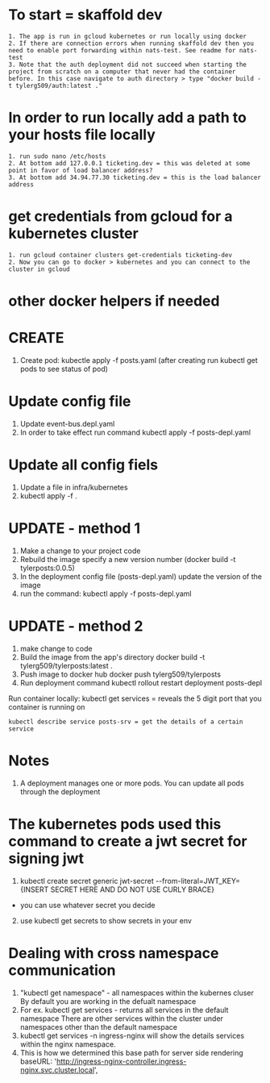 # To start = skaffold dev   
    1. The app is run in gcloud kubernetes or run locally using docker
    2. If there are connection errors when running skaffold dev then you need to enable port forwarding within nats-test. See readme for nats-test
    3. Note that the auth deployment did not succeed when starting the project from scratch on a computer that never had the container before. In this case navigate to auth directory > type "docker build -t tylerg509/auth:latest ."
# In order to run locally add a path to your hosts file locally
    1. run sudo nano /etc/hosts
    2. At bottom add 127.0.0.1 ticketing.dev = this was deleted at some point in favor of load balancer address?
    3. At bottom add 34.94.77.30 ticketing.dev = this is the load balancer address
    
# get credentials from gcloud for a kubernetes cluster
    1. run gcloud container clusters get-credentials ticketing-dev 
    2. Now you can go to docker > kubernetes and you can connect to the cluster in gcloud



# other docker helpers if needed
# CREATE
1. Create pod: kubectle apply -f posts.yaml (after creating run kubectl get pods to see status of pod)

# Update config file
1. Update event-bus.depl.yaml
2. In order to take effect run command kubectl apply -f posts-depl.yaml

# Update all config fiels
1. Update a file in infra/kubernetes
2. kubectl apply -f .

# UPDATE - method 1
1. Make a change to your project code
2. Rebuild the image specify a new version number (docker build -t tylerposts:0.0.5)
3. In the deployment config file (posts-depl.yaml) update the version of the image
4. run the command: kubectl apply -f posts-depl.yaml

# UPDATE - method 2
1. make change to code
2. Build the image from the app's directory
    docker build -t tylerg509/tylerposts:latest .  
3. Push image to docker hub
    docker push tylerg509/tylerposts   
4. Run deployment command
    kubectl rollout restart deployment posts-depl

Run container locally:
    kubectl get services = reveals the 5 digit port that you container is running on

    kubectl describe service posts-srv = get the details of a certain service

    

# Notes
1. A deployment manages one or more pods. You can update all pods through the deployment

# The kubernetes pods used this command to create a jwt secret for signing jwt
1. kubectl create secret generic jwt-secret --from-literal=JWT_KEY={INSERT SECRET HERE AND DO NOT USE CURLY BRACE} 
- you can use whatever secret you decide 
2. use kubectl get secrets to show secrets in your env


# Dealing with cross namespace communication
1. "kubectl get namespace" - all namespaces within the kubernes cluser
    By default you are working in the defualt namespace
2. For ex. kubectl get services - returns all services in the default namespace
    There are other services within the cluster under namespaces other than the default namespace
3. kubectl get services -n ingress-nginx will show the details services within the nginx namespace.
4. This is how we determined this base path for server side rendering
      baseURL: 'http://ingress-nginx-controller.ingress-nginx.svc.cluster.local',
